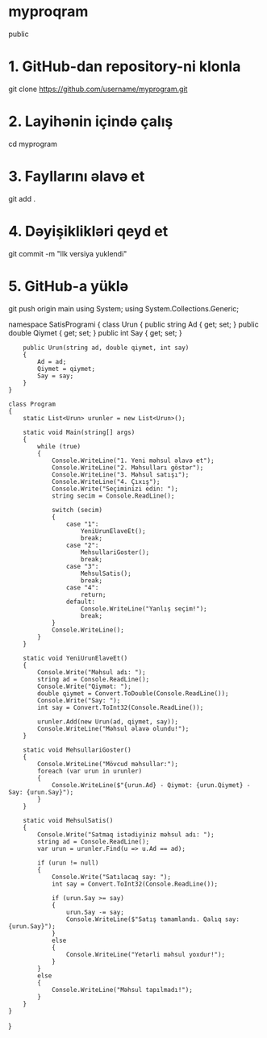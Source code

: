 # myproqram
public
# 1. GitHub-dan repository-ni klonla
git clone https://github.com/username/myprogram.git

# 2. Layihənin içində çalış
cd myprogram

# 3. Fayllarını əlavə et
git add .

# 4. Dəyişiklikləri qeyd et
git commit -m "Ilk versiya yuklendi"

# 5. GitHub-a yüklə
git push origin main
using System;
using System.Collections.Generic;

namespace SatisProgrami
{
    class Urun
    {
        public string Ad { get; set; }
        public double Qiymet { get; set; }
        public int Say { get; set; }

        public Urun(string ad, double qiymet, int say)
        {
            Ad = ad;
            Qiymet = qiymet;
            Say = say;
        }
    }

    class Program
    {
        static List<Urun> urunler = new List<Urun>();

        static void Main(string[] args)
        {
            while (true)
            {
                Console.WriteLine("1. Yeni məhsul əlavə et");
                Console.WriteLine("2. Məhsulları göstər");
                Console.WriteLine("3. Məhsul satışı");
                Console.WriteLine("4. Çıxış");
                Console.Write("Seçiminizi edin: ");
                string secim = Console.ReadLine();

                switch (secim)
                {
                    case "1":
                        YeniUrunElaveEt();
                        break;
                    case "2":
                        MehsullariGoster();
                        break;
                    case "3":
                        MehsulSatis();
                        break;
                    case "4":
                        return;
                    default:
                        Console.WriteLine("Yanlış seçim!");
                        break;
                }
                Console.WriteLine();
            }
        }

        static void YeniUrunElaveEt()
        {
            Console.Write("Məhsul adı: ");
            string ad = Console.ReadLine();
            Console.Write("Qiymət: ");
            double qiymet = Convert.ToDouble(Console.ReadLine());
            Console.Write("Say: ");
            int say = Convert.ToInt32(Console.ReadLine());

            urunler.Add(new Urun(ad, qiymet, say));
            Console.WriteLine("Məhsul əlavə olundu!");
        }

        static void MehsullariGoster()
        {
            Console.WriteLine("Mövcud məhsullar:");
            foreach (var urun in urunler)
            {
                Console.WriteLine($"{urun.Ad} - Qiymət: {urun.Qiymet} - Say: {urun.Say}");
            }
        }

        static void MehsulSatis()
        {
            Console.Write("Satmaq istədiyiniz məhsul adı: ");
            string ad = Console.ReadLine();
            var urun = urunler.Find(u => u.Ad == ad);

            if (urun != null)
            {
                Console.Write("Satılacaq say: ");
                int say = Convert.ToInt32(Console.ReadLine());

                if (urun.Say >= say)
                {
                    urun.Say -= say;
                    Console.WriteLine($"Satış tamamlandı. Qalıq say: {urun.Say}");
                }
                else
                {
                    Console.WriteLine("Yetərli məhsul yoxdur!");
                }
            }
            else
            {
                Console.WriteLine("Məhsul tapılmadı!");
            }
        }
    }
}

